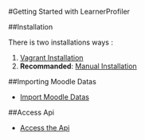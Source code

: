 #Getting Started with LearnerProfiler

##Installation

There is two installations ways : 

1. [Vagrant Installation](installation_vagrant.mkd)
2.  __Recommanded__: [Manual Installation](installation_manually.mkd)

##Importing Moodle Datas

- [Import Moodle Datas](import_moodle.mkd)

##Access Api

- [Access the Api](api_access.mkd)
